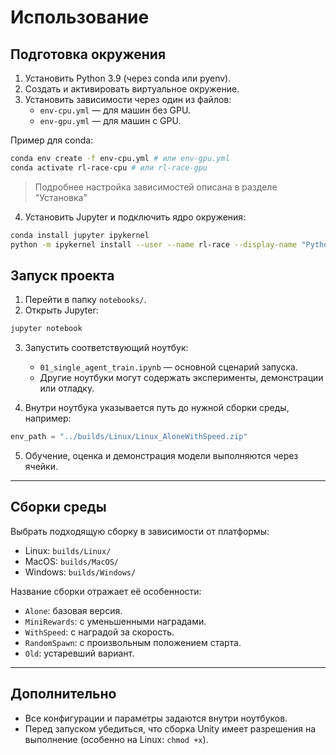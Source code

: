 # Использование

## Подготовка окружения

1. Установить Python 3.9 (через conda или pyenv).
2. Создать и активировать виртуальное окружение.
3. Установить зависимости через один из файлов:
   - `env-cpu.yml` — для машин без GPU.
   - `env-gpu.yml` — для машин с GPU.

Пример для conda:

```bash
conda env create -f env-cpu.yml # или env-gpu.yml
conda activate rl-race-cpu # или rl-race-gpu
```

>Подробнее настройка зависимостей описана в разделе "Установка"

4. Установить Jupyter и подключить ядро окружения:

```bash
conda install jupyter ipykernel
python -m ipykernel install --user --name rl-race --display-name "Python 3.9 (RL-Race)"
```

## Запуск проекта

1. Перейти в папку `notebooks/`.
2. Открыть Jupyter:

```bash
jupyter notebook
```

3. Запустить соответствующий ноутбук:
   - `01_single_agent_train.ipynb` — основной сценарий запуска.
   - Другие ноутбуки могут содержать эксперименты, демонстрации или отладку.

4. Внутри ноутбука указывается путь до нужной сборки среды, например:

```python
env_path = "../builds/Linux/Linux_AloneWithSpeed.zip"
```

5. Обучение, оценка и демонстрация модели выполняются через ячейки.

---

## Сборки среды

Выбрать подходящую сборку в зависимости от платформы:

- Linux: `builds/Linux/`
- MacOS: `builds/MacOS/`
- Windows: `builds/Windows/`

Название сборки отражает её особенности:

- `Alone`: базовая версия.
- `MiniRewards`: с уменьшенными наградами.
- `WithSpeed`: с наградой за скорость.
- `RandomSpawn`: с произвольным положением старта.
- `Old`: устаревший вариант.

---

## Дополнительно

- Все конфигурации и параметры задаются внутри ноутбуков.
- Перед запуском убедиться, что сборка Unity имеет разрешения на выполнение (особенно на Linux: `chmod +x`).
